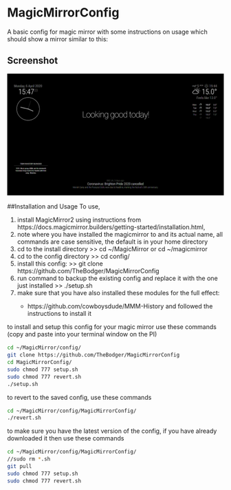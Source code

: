 # MagicMirrorConfig

A basic config for magic mirror with some instructions on usage which should show a mirror similar to this:

## Screenshot

![Technojam Config Screenshot](screenshot.bmp)

##Installation and Usage
To use,
<ol>
<li>
install MagicMirror2 using instructions from https://docs.magicmirror.builders/getting-started/installation.html, 
</li>
  <li>
    note where you have installed the magicmirror to and its actual name, all commands are case sensitive, the default is in your home directory
  </li>
  <li>
    cd to the install directory >> cd ~/MagicMirror or cd ~/magicmirror
  </li>
  <li>
    cd to the config directory >> cd config/
  </li>
  <li>
    install this config: >> git clone https://github.com/TheBodger/MagicMirrorConfig
  </li>
  <li>
    run  command to backup the existing config and replace it with the one just installed >> ./setup.sh
  </li>
  <li>
    make sure that you have also installed these modules for the full effect:
  </li>
  <ul>
  <li>https://github.com/cowboysdude/MMM-History and followed the instructions to install it</li>
  </ul>
</ol>  

to install and setup this config for your magic mirror use these commands (copy and paste into your terminal window on the PI)

```bash
cd ~/MagicMirror/config/
git clone https://github.com/TheBodger/MagicMirrorConfig
cd MagicMirrorConfig/
sudo chmod 777 setup.sh
sudo chmod 777 revert.sh
./setup.sh
```

to revert to the saved config, use these commands


```bash
cd ~/MagicMirror/config/MagicMirrorConfig/
./revert.sh
```

to make sure you have the latest version of the config, if you have already downloaded it then use these commands

```bash
cd ~/MagicMirror/config/MagicMirrorConfig/
//sudo rm *.sh
git pull
sudo chmod 777 setup.sh
sudo chmod 777 revert.sh
```